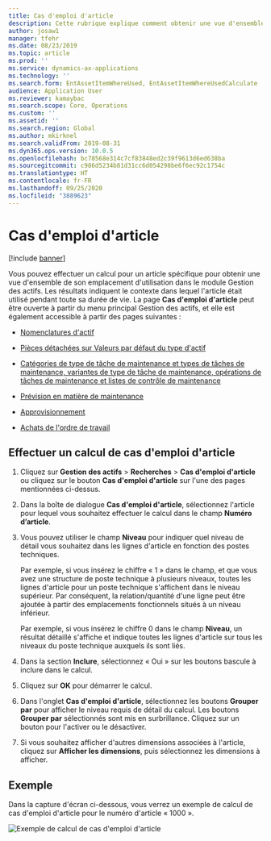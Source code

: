 ```yaml
---
title: Cas d'emploi d'article
description: Cette rubrique explique comment obtenir une vue d'ensemble de l'emplacement d'utilisation d'un article dans le module Gestion des actifs.
author: josaw1
manager: tfehr
ms.date: 08/23/2019
ms.topic: article
ms.prod: ''
ms.service: dynamics-ax-applications
ms.technology: ''
ms.search.form: EntAssetItemWhereUsed, EntAssetItemWhereUsedCalculate
audience: Application User
ms.reviewer: kamaybac
ms.search.scope: Core, Operations
ms.custom: ''
ms.assetid: ''
ms.search.region: Global
ms.author: mkirknel
ms.search.validFrom: 2019-08-31
ms.dyn365.ops.version: 10.0.5
ms.openlocfilehash: bc78568e314c7cf83848ed2c39f9613d6ed638ba
ms.sourcegitcommit: c986d5234b81d31cc6d054298be6f6ec92c1754c
ms.translationtype: HT
ms.contentlocale: fr-FR
ms.lasthandoff: 09/25/2020
ms.locfileid: "3889623"
---
```

# <a name="item-where-used"></a>Cas d'emploi d'article

[!include [banner](../../includes/banner.md)]

 

Vous pouvez effectuer un calcul pour un article spécifique pour obtenir une vue d'ensemble de son emplacement d'utilisation dans le module Gestion des actifs. Les résultats indiquent le contexte dans lequel l'article était utilisé pendant toute sa durée de vie. La page **Cas d'emploi d'article** peut être ouverte à partir du menu principal Gestion des actifs, et elle est également accessible à partir des pages suivantes :

- [Nomenclatures d'actif](../objects/object-BOM.md)

- [Pièces détachées sur Valeurs par défaut du type d'actif](../setup-for-objects/object-types.md#spare-parts-on-the-asset-type-setup)

- [Catégories de type de tâche de maintenance et types de tâches de maintenance, variantes de type de tâche de maintenance, opérations de tâches de maintenance et listes de contrôle de maintenance](../setup-for-work-orders/job-groups-and-job-types-variants-trades-and-checklists.md)

- [Prévision en matière de maintenance](../work-orders/maintenance-forecasts.md)

- [Approvisionnement](../work-orders/procurement.md)

- [Achats de l'ordre de travail](../work-orders/procurement.md)

## <a name="make-an-item-where-used-calculation"></a>Effectuer un calcul de cas d'emploi d'article

1. Cliquez sur **Gestion des actifs** > **Recherches** > **Cas d'emploi d'article** ou cliquez sur le bouton **Cas d'emploi d'article** sur l'une des pages mentionnées ci-dessus.

2. Dans la boîte de dialogue **Cas d'emploi d'article**, sélectionnez l'article pour lequel vous souhaitez effectuer le calcul dans le champ **Numéro d’article**.

3. Vous pouvez utiliser le champ **Niveau** pour indiquer quel niveau de détail vous souhaitez dans les lignes d'article en fonction des postes techniques. 

    Par exemple, si vous insérez le chiffre « 1 » dans le champ, et que vous avez une structure de poste technique à plusieurs niveaux, toutes les lignes d'article pour un poste technique s'affichent dans le niveau supérieur. Par conséquent, la relation/quantité d'une ligne peut être ajoutée à partir des emplacements fonctionnels situés à un niveau inférieur. 
    
    Par exemple, si vous insérez le chiffre 0 dans le champ **Niveau**, un résultat détaillé s'affiche et indique toutes les lignes d'article sur tous les niveaux du poste technique auxquels ils sont liés.

4. Dans la section **Inclure**, sélectionnez « Oui » sur les boutons bascule à inclure dans le calcul.

5. Cliquez sur **OK** pour démarrer le calcul.

6. Dans l'onglet **Cas d'emploi d'article**, sélectionnez les boutons **Grouper par** pour afficher le niveau requis de détail du calcul. Les boutons **Grouper par** sélectionnés sont mis en surbrillance. Cliquez sur un bouton pour l'activer ou le désactiver.

7. Si vous souhaitez afficher d'autres dimensions associées à l'article, cliquez sur **Afficher les dimensions**, puis sélectionnez les dimensions à afficher.

## <a name="example"></a>Exemple

Dans la capture d'écran ci-dessous, vous verrez un exemple de calcul de cas d'emploi d'article pour le numéro d'article « 1000 ».

![Exemple de calcul de cas d'emploi d'article](media/12-controlling-and-reporting.png)

